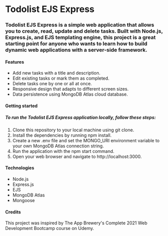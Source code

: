 # Todolist EJS Express

### Todolist EJS Express is a simple web application that allows you to create, read, update and delete tasks. Built with Node.js, Express.js, and EJS templating engine, this project is a great starting point for anyone who wants to learn how to build dynamic web applications with a server-side framework.

#### Features

<ul>
<li>
    Add new tasks with a title and description.
</li>
<li>
    Edit existing tasks or mark them as completed.
</li>
<li>
    Delete tasks one by one or all at once.
</li>
<li>
    Responsive design that adapts to different screen sizes.
</li>
<li>
    Data persistence using MongoDB Atlas cloud database.
</li>

</ul>

#### Getting started

##### To run the Todolist EJS Express application locally, follow these steps:

<ol>
<li>
Clone this repository to your local machine using git clone.
</li>

<li>
Install the dependencies by running npm install.
</li>

<li>
Create a new .env file and set the MONGO_URI environment variable to your own MongoDB Atlas connection string.
</li>

<li>
Run the application with the npm start command.
</li>

<li>
Open your web browser and navigate to http://localhost:3000.
</li>

</ol>

#### Technologies

<ul>
<li>
    Node.js
</li>

<li>
    Express.js
</li>

<li>
    EJS
</li>

<li>
    MongoDB Atlas
</li>
<li>
    Mongoose
</li>
</ul>

#### Credits

<p>This project was inspired by The App Brewery's Complete 2021 Web Development Bootcamp course on Udemy.</p>
